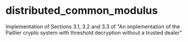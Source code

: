 # distributed_common_modulus
Implementation of Sections 3.1, 3.2 and 3.3 of "An implementation of the Paillier crypto system with threshold decryption without a trusted dealer"
